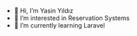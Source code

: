 - 👋 Hi, I’m Yasin Yıldız
- 👀 I’m interested in Reservation Systems
- 🌱 I’m currently learning Laravel

<!---
yasinyildiz17/yasinyildiz17 is a ✨ special ✨ repository because its `README.md` (this file) appears on your GitHub profile.

--->

